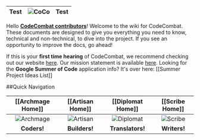 |Test| ![CoCo](http://codecombat.com/images/pages/base/logo.png) |Test|
|:--:| :------------------------------------------------------------------: |:--:|

Hello [**CodeCombat contributors**](http://codecombat.com/contribute)! Welcome to the wiki for CodeCombat. These documents are designed to give you everything you need to know, technical and non-technical, to dive into the project. If you see an opportunity to improve the docs, go ahead!  

If this is your **first time hearing** of CodeCombat, we recommend checking out our website [here](codecombat.com).  Our mission statement is available [here](https://github.com/codecombat/codecombat/wiki/Mission-statement).  Looking for the **Google Summer of Code** application info? It's over here: [[Summer Project Ideas List]]

##Quick Navigation

| [[Archmage Home]] | [[Artisan Home]]  | [[Diplomat Home]] |  [[Scribe Home]]  |
| :---------------: | :---------------: | :---------------: | :---------------: |
| ![Archmage](http://codecombat.com/images/pages/contribute/tile_archmage.png)                     | ![Artisan](http://codecombat.com/images/pages/contribute/tile_artisan.png)                       | ![Diplomat](http://codecombat.com/images/pages/contribute/tile_diplomat.png)                     | ![Scribe](http://codecombat.com/images/pages/contribute/tile_scribe.png) |
|    **Coders!**    |   **Builders!**   |  **Translators!** |    **Writers!**   |
